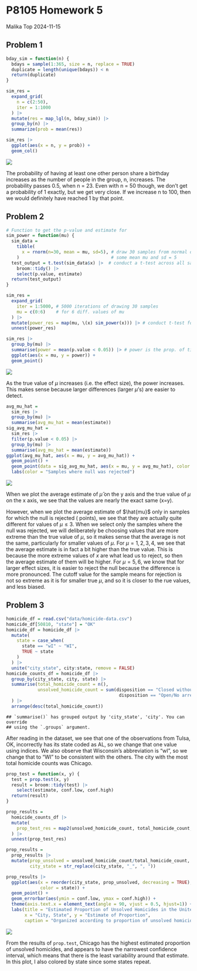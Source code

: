 P8105 Homework 5
================
Malika Top
2024-11-15

## Problem 1

``` r
bday_sim = function(n) {
  bdays = sample(1:365, size = n, replace = TRUE)
  duplicate = length(unique(bdays)) < n
  return(duplicate)
}

sim_res =
  expand_grid(
    n = c(2:50),
    iter = 1:1000
  ) |> 
  mutate(res = map_lgl(n, bday_sim)) |> 
  group_by(n) |> 
  summarize(prob = mean(res))

sim_res |> 
  ggplot(aes(x = n, y = prob)) + 
  geom_col()
```

![](p8105_hw5_mt3775_files/figure-gfm/unnamed-chunk-1-1.png)<!-- -->

The probability of having at least one other person share a birthday
increases as the number of people in the group, n, increases. The
probability passes 0.5, when n = 23. Even with n = 50 though, we don’t
get a probability of 1 exactly, but we get very close. If we increase n
to 100, then we would definitely have reached 1 by that point.

## Problem 2

``` r
# Function to get the p-value and estimate for 
sim_power = function(mu) {
  sim_data = 
    tibble(
      x = rnorm(n=30, mean = mu, sd=5), # draw 30 samples from normal distribution w/  
    )                                   # some mean mu and sd = 5
  test_output = t.test(sim_data$x) |>  # conduct a t-test across all samples to see if mu is diff from 0
    broom::tidy() |> 
    select(p.value, estimate)
  return(test_output)
}

sim_res =
  expand_grid(
    iter = 1:5000, # 5000 iterations of drawing 30 samples
    mu = c(0:6)    # for 6 diff. values of mu
  ) |> 
  mutate(power_res = map(mu, \(x) sim_power(x))) |> # conduct t-test for all values of mu 
  unnest(power_res)

sim_res |> 
  group_by(mu) |> 
  summarise(power = mean(p.value < 0.05)) |> # power is the prop. of times we rejected the null
  ggplot(aes(x = mu, y = power)) +
  geom_point()
```

![](p8105_hw5_mt3775_files/figure-gfm/unnamed-chunk-2-1.png)<!-- -->

As the true value of $\mu$ increases (i.e. the effect size), the power
increases. This makes sense because larger differences (larger $\mu$’s)
are easier to detect.

``` r
avg_mu_hat = 
  sim_res |> 
  group_by(mu) |> 
  summarise(avg_mu_hat = mean(estimate))
sig_avg_mu_hat = 
  sim_res |> 
  filter(p.value < 0.05) |> 
  group_by(mu) |> 
  summarise(avg_mu_hat = mean(estimate))
ggplot(avg_mu_hat, aes(x = mu, y = avg_mu_hat)) + 
  geom_point() +
  geom_point(data = sig_avg_mu_hat, aes(x = mu, y = avg_mu_hat), color = "red") +
  labs(color = "Samples where null was rejected")
```

![](p8105_hw5_mt3775_files/figure-gfm/unnamed-chunk-3-1.png)<!-- -->

When we plot the average estimate of $\hat{\mu}$ on the y axis and the
true value of $\mu$ on the x axis, we see that the values are nearly the
exact same (x=y).

However, when we plot the average estimate of $\hat{mu}$ only in samples
for which the null is rejected ( points), we see that they are actually
quite different for values of $\mu \leq 3$. When we select only the
samples where the null was rejected, we will deliberately be choosing
values that are more extreme than the true value of $\mu$, so it makes
sense that the average is not the same, particularly for smaller values
of $\mu$. For $\mu = 1, 2, 3, 4$, we see that the average estimate is in
fact a bit higher than the true value. This is because the more extreme
values of $x$ are what lead us to reject, so then the average estimate
of them will be higher. For $\mu = 5, 6$, we know that for larger effect
sizes, it is easier to reject the null because the difference is more
pronounced. The cutoff value for the sample means for rejection is not
so extreme as it is for smaller true $\mu$, and so it is closer to the
rue values, and less biased.

## Problem 3

``` r
homicide_df = read.csv("data/homicide-data.csv") 
homicide_df[50810, "state"] = "OK"
homicide_df = homicide_df |> 
  mutate(
    state = case_when(
      state == "wI" ~ "WI",
      TRUE ~ state
    )
  ) |> 
  unite("city_state", city:state, remove = FALSE) 
homicide_counts_df = homicide_df |> 
  group_by(city_state, city, state) |> 
  summarise(total_homicide_count = n(),
            unsolved_homicide_count = sum(disposition == "Closed without arrest" | 
                                           disposition == "Open/No arrest")
  ) |> 
  arrange(desc(total_homicide_count))
```

    ## `summarise()` has grouped output by 'city_state', 'city'. You can override
    ## using the `.groups` argument.

After reading in the dataset, we see that one of the observations from
Tulsa, OK, incorrectly has its state coded as AL, so we change that one
value using indices. We also observe that Wisconsin’s abbreviation is
“wI”, so we change that to “WI” to be consistent with the others. The
city with the most total homicide counts was Chicago.

``` r
prop_test = function(x, y) {
  test = prop.test(x, y)
  result = broom::tidy(test) |> 
    select(estimate, conf.low, conf.high)
  return(result)
}

prop_results = 
  homicide_counts_df |> 
  mutate(
    prop_test_res = map2(unsolved_homicide_count, total_homicide_count, prop_test)
  ) |> 
  unnest(prop_test_res)

prop_results = 
  prop_results |> 
  mutate(prop_unsolved = unsolved_homicide_count/total_homicide_count,
         city_state = str_replace(city_state, "_", ", "))

prop_results |> 
  ggplot(aes(x = reorder(city_state, prop_unsolved, decreasing = TRUE), y = estimate,
             color = state)) +
  geom_point() +
  geom_errorbar(aes(ymin = conf.low, ymax = conf.high)) +
  theme(axis.text.x = element_text(angle = 90, vjust = 0.5, hjust=1)) +
  labs(title = "Estimated Proportion of Unsolved Homicides in the United States",
       x = "City, State", y = "Estimate of Proportion",
       caption = "Organized according to proportion of unsolved homicides in descending order")
```

![](p8105_hw5_mt3775_files/figure-gfm/unnamed-chunk-5-1.png)<!-- -->

From the results of `prop.test`, Chicago has the highest estimated
proportion of unsolved homicides, and appears to have the narrowest
confidence interval, which means that there is the least variability
around that estimate. In this plot, I also colored by state since some
states repeat.
